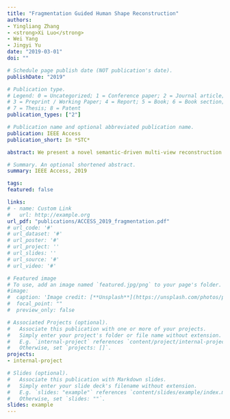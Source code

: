 ```yaml
---
title: "Fragmentation Guided Human Shape Reconstruction"
authors:
- Yingliang Zhang
- <strong>Xi Luo</strong>
- Wei Yang 
- Jingyi Yu
date: "2019-03-01"
doi: ""

# Schedule page publish date (NOT publication's date).
publishDate: "2019"

# Publication type.
# Legend: 0 = Uncategorized; 1 = Conference paper; 2 = Journal article;
# 3 = Preprint / Working Paper; 4 = Report; 5 = Book; 6 = Book section;
# 7 = Thesis; 8 = Patent
publication_types: ["2"]

# Publication name and optional abbreviated publication name.
publication: IEEE Access
publication_short: In *STC*

abstract: We present a novel semantic-driven multi-view reconstruction technique for producing realistic 3D human models. Our approach borrows the fragmentation concept in Cubism style painting where human body is decomposed into semantically meaningful fragments for conveying space and movement. We first employ deep learning based skeleton estimation for warping a proxy human model under the canonical pose to the target multi-view input. It also conducts 3D fragment labeling on the warped  model to separate different human body parts. Finally, we utilize the normal, depth, and fragment label of the proxy model as priors in the multi-view stereo reconstruction process. Comprehensive experiments have shown that our reconstruction technique outperforms the state-of-the-art methods in robustness and accuracy，especially near occlusion boundaries and on textureless regions. In particular, it manages to significantly reduce the "adhesive" artifacts commonly observed in MVS that incorrectly stitches different body parts.

# Summary. An optional shortened abstract.
summary: IEEE Access, 2019

tags: 
featured: false

links:
# - name: Custom Link
#   url: http://example.org
url_pdf: "publications/ACCESS_2019_fragmentation.pdf"
# url_code: '#'
# url_dataset: '#'
# url_poster: '#'
# url_project: ''
# url_slides: ''
# url_source: '#'
# url_video: '#'

# Featured image
# To use, add an image named `featured.jpg/png` to your page's folder. 
#image:
#  caption: 'Image credit: [**Unsplash**](https://unsplash.com/photos/pLCdAaMFLTE)'
#  focal_point: ""
#  preview_only: false

# Associated Projects (optional).
#   Associate this publication with one or more of your projects.
#   Simply enter your project's folder or file name without extension.
#   E.g. `internal-project` references `content/project/internal-project/index.md`.
#   Otherwise, set `projects: []`.
projects:
- internal-project

# Slides (optional).
#   Associate this publication with Markdown slides.
#   Simply enter your slide deck's filename without extension.
#   E.g. `slides: "example"` references `content/slides/example/index.md`.
#   Otherwise, set `slides: ""`.
slides: example
---
```



